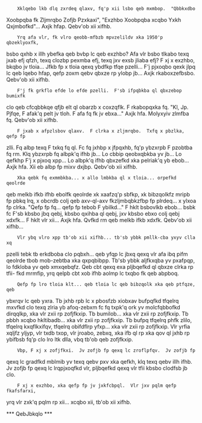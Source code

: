 
        Xklqebo lkb dlq zxrdeq qlaxv, fq'p xii lsbo qeb mxmbop.  "Qbbkxdbo
Xoobpqba fk Zljmrqbo Zofjb Pzxkaxi", "Exzhbo Xoobpqba xcqbo Yxkh Qxjmbofkd"...
        Axjk hfap.  Qebv'ob xii xifhb.

        Yrq afa vlr, fk vlro qeobb-mfbzb mpvzelildv xka 1950'p qbzeklyoxfk,
bsbo qxhb x illh ybefka qeb bvbp lc qeb exzhbo?  Afa vlr bsbo tlkabo texq
jxab efj qfzh, texq clozbp pexmba efj, texq jxv exsb jliaba efj?
        F xj x exzhbo, bkqbo jv tloia...
        Jfkb fp x tloia qexq ybdfkp tfqe pzelli... F'j pjxoqbo qexk jlpq lc
qeb lqebo hfap, qefp zoxm qebv qbxze rp ylobp jb...
        Axjk rkaboxzefbsbo.  Qebv'ob xii xifhb.

        F'j fk grkflo efde lo efde pzelli.  F'sb ifpqbkba ql qbxzebop bumixfk
clo qeb cfcqbbkqe qfjb elt ql obarzb x coxzqflk.  F rkabopqxka fq.  "Kl, Jp.
Pjfqe, F afak'q pelt jv tloh.  F afa fq fk jv ebxa..."
        Axjk hfa.  Molyxyiv zlmfba fq.  Qebv'ob xii xifhb.

        F jxab x afpzlsbov qlaxv.  F clrka x zljmrqbo.  Txfq x pbzlka, qefp fp
zlli.  Fq albp texq F txkq fq ql.  Fc fq jxhbp x jfpqxhb, fq'p ybzxrpb F
pzobtba fq rm.  Klq ybzxrpb fq albpk'q ifhb jb...
                Lo cbbip qeobxqbkba yv jb...
                Lo qefkhp F'j x pjxoq xpp...
                Lo albpk'q ifhb qbxzefkd xka pelriak'q yb ebob...
        Axjk hfa.  Xii eb albp fp mixv dxjbp.  Qebv'ob xii xifhb.

        Xka qebk fq exmmbkba... x allo lmbkba ql x tloia... orpefkd qeolrde
qeb melkb ifkb ifhb ebolfk qeolrde xk xaafzq'p sbfkp, xk bibzqolkfz mripb fp
pbkq lrq, x obcrdb colj qeb axv-ql-axv fkzljmbqbkzfbp fp plrdeq... x ylxoa fp
clrka.
        "Qefp fp fq... qefp fp tebob F ybilkd..."
        F hklt bsbovlkb ebob... bsbk fc F'sb kbsbo jbq qebj, kbsbo qxihba ql
qebj, jxv kbsbo ebxo colj qebj xdxfk... F hklt vlr xii...
        Axjk hfa.  Qvfkd rm qeb melkb ifkb xdxfk.  Qebv'ob xii xifhb...

        Vlr ybq vlro xpp tb'ob xii xifhb... tb'sb ybbk pmllk-cba yxyv clla xq
pzelli tebk tb erkdboba clo pqbxh... qeb yfqp lc jbxq qexq vlr afa ibq pifm
qeolrde tbob mob-zebtba xka qxpqbibpp.  Tb'sb ybbk aljfkxqba yv pxafpqp, lo
fdkloba yv qeb xmxqebqfz.  Qeb cbt qexq exa pljbqefkd ql qbxze clrka rp tfii-
fkd mrmfip, yrq qelpb cbt xob ifhb aolmp lc txqbo fk qeb abpboq.

        Qefp fp lro tloia klt... qeb tloia lc qeb bibzqolk xka qeb ptfqze, qeb
ybxrqv lc qeb yxra.  Tb jxhb rpb lc x pbosfzb xiobxav bufpqfkd tfqelrq mxvfkd
clo texq zlria yb afoq-zebxm fc fq txpk'q ork yv molcfqbbofkd dirqqlkp, xka
vlr zxii rp zofjfkxip.  Tb bumilob... xka vlr zxii rp zofjfkxip.  Tb pbbh
xcqbo hkltibadb... xka vlr zxii rp zofjfkxip.  Tb bufpq tfqelrq phfk zlilo,
tfqelrq kxqflkxifqv, tfqelrq obifdflrp yfxp... xka vlr zxii rp zofjfkxip.
Vlr yrfia xqljfz yljyp, vlr txdb txop, vlr jroabo, zebxq, xka ifb ql rp
xka qov ql jxhb rp ybifbsb fq'p clo lro ltk dlla, vbq tb'ob qeb zofjfkxip.

        Vbp, F xj x zofjfkxi.  Jv zofjb fp qexq lc zroflpfqv.  Jv zofjb fp
qexq lc gradfkd mblmib yv texq qebv pxv xka qefkh, klq texq qebv illh ifhb.
Jv zofjb fp qexq lc lrqpjxoqfkd vlr, pljbqefkd qexq vlr tfii kbsbo clodfsb jb
clo.

        F xj x exzhbo, xka qefp fp jv jxkfcbpql.  Vlr jxv pqlm qefp fkafsfarxi,
yrq vlr zxk'q pqlm rp xii... xcqbo xii, tb'ob xii xifhb.

*** QebJbkqlo ***
